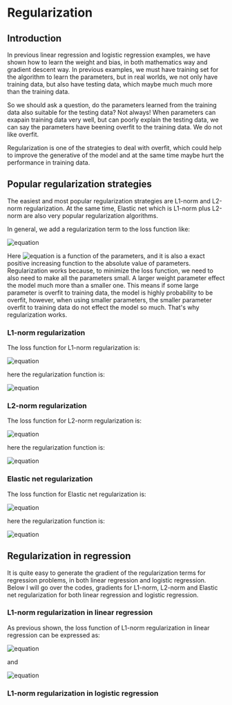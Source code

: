 # Regularization

## Introduction

In previous linear regression and logistic regression examples, we have shown how to learn the weight and bias, in both mathematics way and gradient descent way. In previous examples, we must have training set for the algorithm to learn the parameters, but in real worlds, we not only have training data, but also have testing data, which maybe much much more than  the training data.

So we should ask a question, do the parameters learned from the training data also suitable for the testing data? Not always! When parameters can exapain training data very well, but can poorly explain the testing data, we can say the parameters have beening overfit to the training data. We do not like overfit.

Regularization is one of the strategies to deal with overfit, which could help to improve the generative of the model and at the same time maybe hurt the performance in training data.

## Popular regularization strategies

The easiest and most popular regularization strategies are L1-norm and L2-norm regularization. At the same time, Elastic net which is L1-norm plus L2-norm are also very popular regularization algorithms.

In general, we add a regularization term to the loss function like:

![equation](http://latex.codecogs.com/gif.latex?J_{new}=J_{\theta}+CR(\theta))

Here ![equation](http://latex.codecogs.com/gif.latex?R(\theta)) is a function of the parameters, and it is also a exact positive increasing function to the absolute value of parameters. Regularization works because, to minimize the loss function, we need to also need to make all the parameters small. A larger weight parameter effect the model much more than a smaller one. This means if some large parameter is overfit to training data, the model is highly probability to be overfit, however, when using smaller parameters, the smaller parameter overfit to training data do not effect the model so much. That's why regularization works.

### L1-norm regularization

The loss function for L1-norm regularization is:

![equation](http://latex.codecogs.com/gif.latex?J_{new}=J_{\theta}+C|\theta|)

here the regularization function is:

![equation](http://latex.codecogs.com/gif.latex?R(\theta)=|\theta|)

### L2-norm regularization

The loss function for L2-norm regularization is:

![equation](http://latex.codecogs.com/gif.latex?J_{new}=J_{\theta}+\frac{1}{2}C{\theta}^2)

here the regularization function is:

![equation](http://latex.codecogs.com/gif.latex?R(\theta)=\frac{1}{2}{\theta}^2)

### Elastic net regularization

The loss function for Elastic net regularization is:

![equation](http://latex.codecogs.com/gif.latex?J_{new}=J_{\theta}+Cp|\theta|+\frac{1}{2}C(1-p){\theta}^2)

here the regularization function is:

![equation](http://latex.codecogs.com/gif.latex?R(\theta)=p|\theta|+\frac{1}{2}(1-p){\theta}^2)


## Regularization in regression

It is quite easy to generate the gradient of the regularization terms for regression problems, in both linear regression and logistic regression. Below I will go over the codes, gradients for L1-norm, L2-norm and Elastic net regularization for both linear regression and logistic regression.

### L1-norm regularization in linear regression

As previous shown, the loss function of L1-norm regularization in linear regression can be expressed as:

![equation]()

and 

![equation]()

### L1-norm regularization in logistic regression


